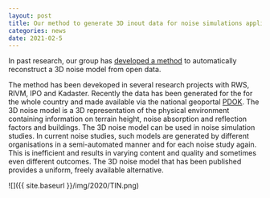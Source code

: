 ```yaml
---
layout: post
title: Our method to generate 3D inout data for noise simulations applied to whole country
categories: news
date: 2021-02-5
---
```


In past research, our group has [developed a method](https://repository.tudelft.nl/islandora/object/uuid%3A4a60ad87-37ce-4b4a-9803-d2b5c19b0b34) to automatically reconstruct a 3D noise model from open data.

The method has been devekoped in several research projects with RWS, RIVM, IPO and Kadaster.
Recently the data has been generated for the for the whole country and made available via the national geoportal [PDOK](https://www.pdok.nl/3d-input-data-voor-geluidssimulaties-versie-0.3.1}).
The 3D noise model is a 3D representation of the physical environment containing information on terrain height, noise absorption and reflection factors and buildings.
The 3D noise model can be used in noise simulation studies.
In current noise studies, such models are generated by different organisations in a semi-automated manner and for each noise study again. This is inefficient and results in varying content and quality and sometimes even different outcomes.
The 3D noise model that has been published provides a uniform, freely available alternative.

![]({{ site.baseurl }}/img/2020/TIN.png)
